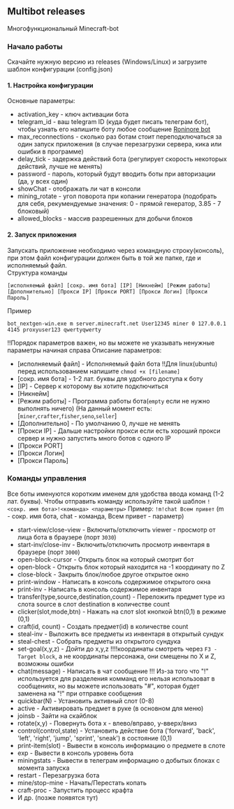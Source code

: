 ## Multibot releases
Многофункциональный Minecraft-bot

### Начало работы
Скачайте нужную версию из releases (Windows/Linux) и загрузите шаблон конфигурации (config.json)
#### 1. Настройка конфигурации
Основные параметры:
- activation_key - ключ активации бота
- telegram_id - ваш telegram ID (куда будет писать телеграм бот), чтобы узнать его напишите боту любое сообщение [Roninore bot](http://t.me/roninore_bot)
- max_reconnections - сколько раз ботам стоит переподключаться за один запуск приложения (в случае перезагрузки сервера, кика или ошибки в программе)
- delay_tick - задержка действий бота (регулирует скорость некоторых действий, лучше не менять)
- password - пароль, который будут вводить боты при авторизации (да, у всех один)
- showChat - отображать ли чат в консоли
- mining_rotate - угол поворота при копании генератора (подобрать для себя, рекумендуемые значения: 0 - прямой генератор, 3.85 - 7 блоковый)
- allowed_blocks - массив разрешенных для добычи блоков

 #### 2. Запуск приложения
 Запускать приложение необходимо через командную строку(консоль), при этом файл конфигурации должен быть в той же папке, где и исполняемый файл.  
 Структура команды  
 ```
 [исполняемый файл] [сокр. имя бота] [IP] [Никнейм] [Режим работы] [Дополнительно] [Прокси IP] [Прокси PORT] [Прокси Логин] [Прокси Пароль]
 ```
 Пример
 ```
 bot_nextgen-win.exe m server.minecraft.net User12345 miner 0 127.0.0.1 4145 proxyuser123 qwertyqwerty
 ```
 !!Порядок параметров важен, но вы можете не указывать ненужные параметры начиная справа
 Описание параметров:
 - [исполняемый файл] - Исполняемый файл бота !!Для linux(ubuntu) перед использованием напишите `chmod +x [filename]`
 - [сокр. имя бота] - 1-2 лат. буквы для удобного доступа к боту
 - [IP] - Сервер к которому вы хотите подключиться
 - [Никнейм]
 - [Режим работы] - Программа работы бота(`empty` если не нужно выполнять ничего) (На данный момент есть: [`miner`,`crafter`,`fisher`,`seno`,`seller`]
 - [Дополнительно] - По умолчанию 0, лучше не менять
 - [Прокси IP] - Дальше настройки прокси если есть хороший прокси сервер и нужно запустить много ботов с одного IP
 - [Прокси PORT]
 - [Прокси Логин] 
 - [Прокси Пароль]


### Команды управления
Все боты именуются коротким именем для удобства ввода команд (1-2 лат. буквы). 
Чтобы отправить команду используйте такой шаблон `!<сокр. имя бота>!<команда> <параметры>`
Пример: `!m!chat Всем привет` (m - сокр. имя бота, chat - команда, Всем привет - параметр)
- start-view/close-view - Включить/отключить viewer - просмотр от лица бота в браузере (порт `3030`)
- start-inv/close-inv - Включить/отключить просмотр инвентаря в браузере (порт `3000`)
- open-block-cursor - Открыть блок на который смотрит бот
- open-block - Открыть блок который находится на -1 координату по Z
- close-block - Закрыть блок/любое другое открытое окно
- print-window - Написать в консоль содержимое открытого окна
- print-inv - Написать в консоль содержимое инвентаря
- transfer(type,source,destination,count) - Переложить предмет type из слота source в слот destination в количестве count
- clicker(slot,mode,btn) - Нажать на слот slot кнопкой btn(0,1) в режиме (0,1)
- craft(id, count) - Создать предмет(id) в количестве count
- steal-inv - Выложить все предметы из инвентаря в открытый сундук
- steal-chest - Собрать предметы из открытого сундука
- set-goal(x,y,z) - Дойти до x,y,z !!!!координаты смотреть через `F3 - Target block`, а не координаты персонажа, они смещены по X и Z, возможны ошибки
- chat(message) - Написать в чат сообщение !!! Из-за того что "!" используется для разделения комманд его нельзя использоват в сообщениях, но вы можете использовать "#", которая будет заменена на "!" при отправке сообщения
- quickbar(N) - Установить активный слот (0-8)
- active - Активировать предмет в руке (в основном для меню)
- joinsb - Зайти на скайблок
- rotate(x,y) - Повернуть бота x - влево/вправо, y-вверх/вниз
- control(control,state) - Установить действие бота ('forward', 'back', 'left', 'right', 'jump', 'sprint', 'sneak') в состояние (0,1)
- print-item(slot) - Вывести в консоль информацию о предмете в слоте
- exp - Вывести в консоль уровень бота
- miningstats - Вывести в телеграм информацию о добытых блоках с момента запуска
- restart - Перезагрузка бота
- mine/stop-mine - Начать/Перестать копать
- craft-proc - Запустить процесс крафта
- И др. (позже появятся тут)


